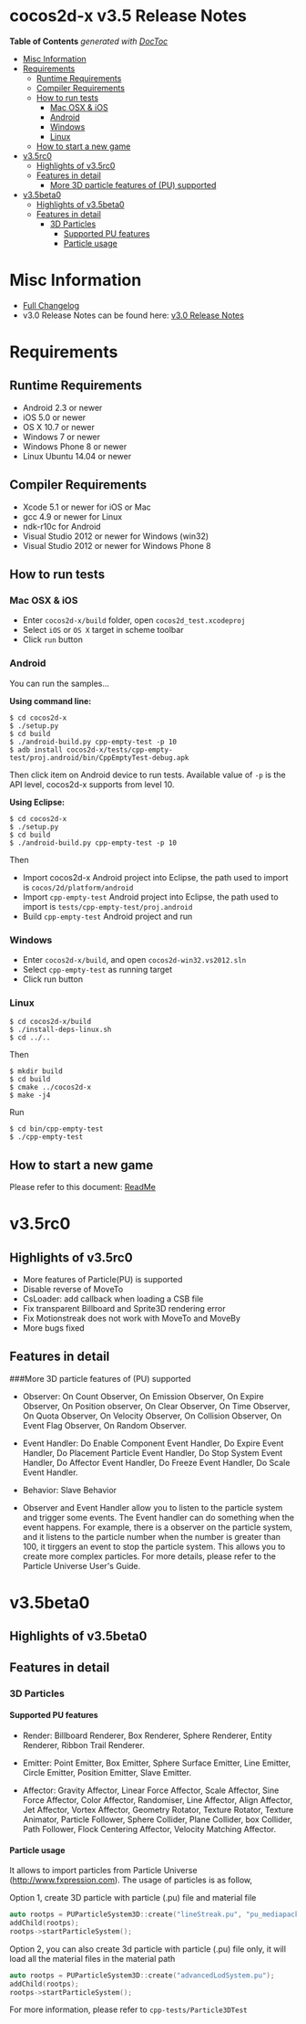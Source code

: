 # cocos2d-x v3.5 Release Notes #
<!-- START doctoc generated TOC please keep comment here to allow auto update -->
<!-- DON'T EDIT THIS SECTION, INSTEAD RE-RUN doctoc TO UPDATE -->
**Table of Contents**  *generated with [DocToc](https://github.com/thlorenz/doctoc)*

- [Misc Information](#misc-information)
- [Requirements](#requirements)
  - [Runtime Requirements](#runtime-requirements)
  - [Compiler Requirements](#compiler-requirements)
  - [How to run tests](#how-to-run-tests)
    - [Mac OSX & iOS](#mac-osx-&-ios)
    - [Android](#android)
    - [Windows](#windows)
    - [Linux](#linux)
  - [How to start a new game](#how-to-start-a-new-game)
- [v3.5rc0](#v35rc0)
  - [Highlights of v3.5rc0](#highlights-of-v35rc0)
  - [Features in detail](#features-in-detail)
    - [More 3D particle features of (PU) supported](#more-3d-particle-features-of-pu-supported)
- [v3.5beta0](#v35beta0)
  - [Highlights of v3.5beta0](#highlights-of-v35beta0)
  - [Features in detail](#features-in-detail-1)
    - [3D Particles](#3d-particles)
      - [Supported PU features](#supported-pu-features)
      - [Particle usage](#particle-usage)

<!-- END doctoc generated TOC please keep comment here to allow auto update -->

# Misc Information

* [Full Changelog](https://github.com/cocos2d/cocos2d-x/blob/v3/CHANGELOG)
* v3.0 Release Notes can be found here: [v3.0 Release Notes](https://github.com/cocos2d/cocos2d-x/blob/cocos2d-x-3.0/docs/RELEASE_NOTES.md)

# Requirements

## Runtime Requirements

* Android 2.3 or newer
* iOS 5.0 or newer
* OS X 10.7 or newer
* Windows 7 or newer
* Windows Phone 8 or newer
* Linux Ubuntu 14.04 or newer

## Compiler Requirements

* Xcode 5.1 or newer for iOS or Mac
* gcc 4.9 or newer for Linux
* ndk-r10c for Android
* Visual Studio 2012  or newer for Windows (win32)
* Visual Studio 2012  or newer for Windows Phone 8

## How to run tests

### Mac OSX & iOS

* Enter `cocos2d-x/build` folder, open `cocos2d_test.xcodeproj`
* Select `iOS` or `OS X` target in scheme toolbar
* Click `run` button

### Android

You can run the samples...

**Using command line:**

    $ cd cocos2d-x
    $ ./setup.py
    $ cd build
    $ ./android-build.py cpp-empty-test -p 10
    $ adb install cocos2d-x/tests/cpp-empty-test/proj.android/bin/CppEmptyTest-debug.apk

Then click item on Android device to run tests. Available value of `-p` is the API level, cocos2d-x supports from level 10.

**Using Eclipse:**

    $ cd cocos2d-x
    $ ./setup.py
    $ cd build
    $ ./android-build.py cpp-empty-test -p 10

Then

* Import cocos2d-x Android project into Eclipse, the path used to import is `cocos/2d/platform/android`
* Import `cpp-empty-test` Android project into Eclipse, the path used to import is `tests/cpp-empty-test/proj.android`
* Build `cpp-empty-test` Android project and run

### Windows

* Enter `cocos2d-x/build`, and open `cocos2d-win32.vs2012.sln`
* Select `cpp-empty-test` as running target
* Click run button


### Linux

    $ cd cocos2d-x/build
    $ ./install-deps-linux.sh
    $ cd ../..

Then

    $ mkdir build
    $ cd build
    $ cmake ../cocos2d-x
    $ make -j4

Run

    $ cd bin/cpp-empty-test
    $ ./cpp-empty-test

## How to start a new game

Please refer to this document: [ReadMe](../README.md)

# v3.5rc0
## Highlights of v3.5rc0
* More features of Particle(PU) is supported
* Disable reverse of MoveTo
* CsLoader: add callback when loading a CSB file
* Fix transparent Billboard and Sprite3D rendering error
* Fix Motionstreak does not work with MoveTo and MoveBy
* More bugs fixed

## Features in detail
###More 3D particle features of (PU) supported
* Observer: On Count Observer, On Emission Observer, On Expire Observer, On Position observer, On Clear Observer, On Time Observer, On Quota Observer, On Velocity Observer, On Collision Observer, On Event Flag Observer, On Random Observer.

* Event Handler: Do Enable Component Event Handler, Do Expire Event Handler, Do Placement Particle Event Handler, Do Stop System Event Handler, Do Affector Event Handler, Do Freeze Event Handler, Do Scale Event Handler.

* Behavior: Slave Behavior

* Observer and Event Handler allow you to listen to the particle system and trigger some events. The Event handler can do something when the event happens. For example, there is a observer on the particle system, and it listens to the particle number when the number is greater than 100, it tirggers an event to stop the particle system. This allows you to create more complex particles. For more details, please refer to the Particle Universe User's Guide.

# v3.5beta0

## Highlights of v3.5beta0
## Features in detail

### 3D Particles

#### Supported PU features

* Render: Billboard Renderer, Box Renderer, Sphere Renderer, Entity Renderer, Ribbon Trail Renderer.

* Emitter: Point Emitter, Box Emitter, Sphere Surface Emitter, Line Emitter, Circle Emitter, Position Emitter, Slave Emitter.

* Affector: Gravity Affector, Linear Force Affector, Scale Affector, Sine Force Affector, Color Affector, Randomiser, Line Affector, Align Affector, Jet Affector, Vortex Affector, Geometry Rotator, Texture Rotator, Texture Animator, Particle Follower, Sphere Collider, Plane Collider, box Collider, Path Follower, Flock Centering Affector, Velocity Matching Affector.

#### Particle usage

It allows to import particles from Particle Universe (http://www.fxpression.com). The usage of particles is as follow,

Option 1, create 3D particle with particle (.pu) file and material file

```c++
auto rootps = PUParticleSystem3D::create("lineStreak.pu", "pu_mediapack_01.material");
addChild(rootps);
rootps->startParticleSystem();
```

Option 2, you can also create 3d particle with particle (.pu) file only, it will load all the material files in the material path
```c++
auto rootps = PUParticleSystem3D::create("advancedLodSystem.pu");
addChild(rootps);
rootps->startParticleSystem();
```

For more information, please refer to `cpp-tests/Particle3DTest`
